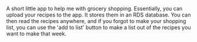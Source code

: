 A short little app to help me with grocery shopping. 
Essentially, you can upload your recipes to the app. It stores them in an RDS database.
You can then read the recipes anywhere, and if you forgot to make your shopping list, 
you can use the 'add to list' button to make a list out of the recipes you want to make that week.
